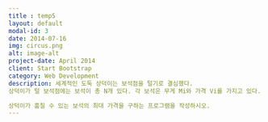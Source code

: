```yaml
---
title : temp5
layout: default
modal-id: 3
date: 2014-07-16
img: circus.png
alt: image-alt
project-date: April 2014
client: Start Bootstrap
category: Web Development
description: 세계적인 도둑 상덕이는 보석점을 털기로 결심했다.
상덕이가 털 보석점에는 보석이 총 N개 있다. 각 보석은 무게 Mi와 가격 Vi를 가지고 있다. 상덕이는 가방을 K개 가지고 있고, 각 가방에 담을 수 있는 최대 무게는 Ci이다. 가방에는 최대 한 개의 보석만 넣을 수 있다.

상덕이가 훔칠 수 있는 보석의 최대 가격을 구하는 프로그램을 작성하시오.
---
```

